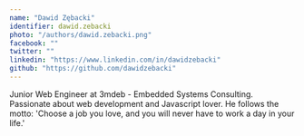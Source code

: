 ```yaml
---
name: "Dawid Zębacki"
identifier: dawid.zebacki
photo: "/authors/dawid.zebacki.png"
facebook: ""
twitter: ""
linkedin: "https://www.linkedin.com/in/dawidzebacki"
github: "https://github.com/dawidzebacki"
---
```


Junior Web Engineer at 3mdeb - Embedded Systems Consulting.
Passionate about web development and Javascript lover. He follows the motto: 
'Choose a job you love, and you will never have to work a day in your life.'
